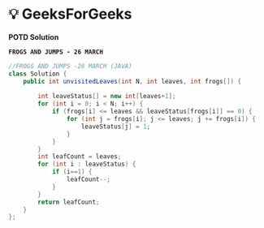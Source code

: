 # **💡  GeeksForGeeks**
**POTD Solution**

**`FROGS AND JUMPS - 26 MARCH`**

```java
//FROGS AND JUMPS -26 MARCH (JAVA)
class Solution {
    public int unvisitedLeaves(int N, int leaves, int frogs[]) {
        
        int leaveStatus[] = new int[leaves+1]; 
		for (int i = 0; i < N; i++) {
			if (frogs[i] <= leaves && leaveStatus[frogs[i]] == 0) {
				for (int j = frogs[i]; j <= leaves; j += frogs[i]) {
					leaveStatus[j] = 1;
				}
			}
		}
		int leafCount = leaves;
		for (int i : leaveStatus) {
			if (i==1) {
				leafCount--;
			}
		}
		return leafCount;
    }
};
```
